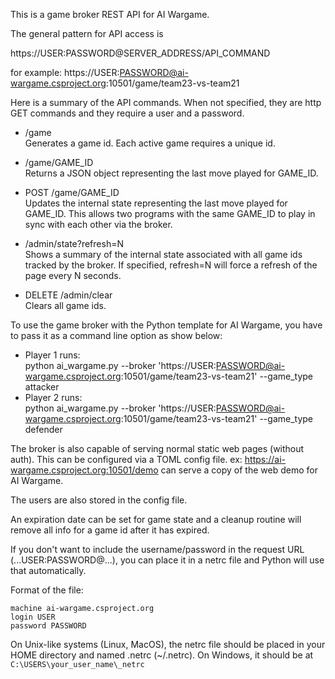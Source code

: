 This is a game broker REST API for AI Wargame.

The general pattern for API access is

https://USER:PASSWORD@SERVER_ADDRESS/API_COMMAND

for example:
https://USER:PASSWORD@ai-wargame.csproject.org:10501/game/team23-vs-team21

Here is a summary of the API commands. When not specified, they are http GET commands and they require a user and a password.

- /game<br>
Generates a game id. Each active game requires a unique id.

- /game/GAME_ID<br>
Returns a JSON object representing the last move played for GAME_ID.

- POST /game/GAME_ID<br>
Updates the internal state representing the last move played for GAME_ID.
This allows two programs with the same GAME_ID to play in sync with each other via the broker.

- /admin/state?refresh=N<br>
Shows a summary of the internal state associated with all game ids tracked by the broker.
If specified, refresh=N will force a refresh of the page every N seconds.

- DELETE /admin/clear<br>
Clears all game ids.

To use the game broker with the Python template for AI Wargame, you have to pass it as a command line option as show below:

- Player 1 runs: <br>
python ai_wargame.py --broker 'https://USER:PASSWORD@ai-wargame.csproject.org:10501/game/team23-vs-team21' --game_type attacker
- Player 2 runs: <br>
python ai_wargame.py --broker 'https://USER:PASSWORD@ai-wargame.csproject.org:10501/game/team23-vs-team21' --game_type defender

The broker is also capable of serving normal static web pages (without auth). This can be configured via a TOML config file.
ex: https://ai-wargame.csproject.org:10501/demo can serve a copy of the web demo for AI Wargame.

The users are also stored in the config file.

An expiration date can be set for game state and a cleanup routine will remove all info for a game id after it has expired.

If you don't want to include the username/password in the request URL (...USER:PASSWORD@...), you can place it in a netrc file and Python will use that automatically.

Format of the file:
```
machine ai-wargame.csproject.org
login USER
password PASSWORD
```
On Unix-like systems (Linux, MacOS), the netrc file should be placed in your HOME directory and named .netrc (~/.netrc).
On Windows, it should be at ``C:\USERS\your_user_name\_netrc``

